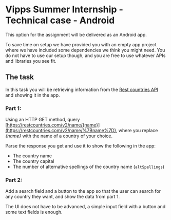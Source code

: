# Vipps Summer Internship - Technical case - Android

This option for the assignment will be delivered as an Android app.

To save time on setup we have provided you with an empty app project where we have included some dependencies we think you might need. You do not have to use our setup though, and you are free to use whatever APIs and libraries you see fit.

## The task  
In this task you will be retrieving information from the [Rest countries API](https://restcountries.com/) and showing it in the app.

### Part 1:  
Using an HTTP GET method, query [https://restcountries.com/v2/name/{name}](https://restcountries.com/v2/name/%7Bname%7D), where you replace _{name}_ with the name of a country of your choice.

Parse the response you get and use it to show the following in the app:
* The country name  
* The country capital  
* The number of alternative spellings of the country name (`altSpellings`)

### Part 2:  
Add a search field and a button to the app so that the user can search for any country they want, and show the data from part 1.

The UI does not have to be advanced, a simple input field with a button and some text fields is enough.
